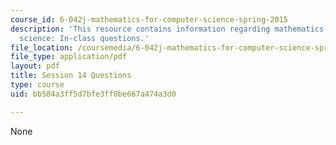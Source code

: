```yaml
---
course_id: 6-042j-mathematics-for-computer-science-spring-2015
description: 'This resource contains information regarding mathematics for computer
  science: In-class questions.'
file_location: /coursemedia/6-042j-mathematics-for-computer-science-spring-2015/bb584a3ff5d7bfe3ff0be667a474a3d0_MIT6_042JS15_cp14.pdf
file_type: application/pdf
layout: pdf
title: Session 14 Questions
type: course
uid: bb584a3ff5d7bfe3ff0be667a474a3d0

---
```

None
